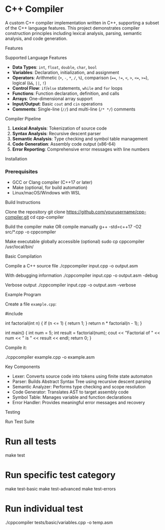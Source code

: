 # C++ Compiler

A custom C++ compiler implementation written in C++, supporting a subset of the C++ language features. This project demonstrates compiler construction principles including lexical analysis, parsing, semantic analysis, and code generation.
 
Features

Supported Language Features
- **Data Types**: `int`, `float`, `double`, `char`, `bool`
- **Variables**: Declaration, initialization, and assignment
- **Operators**: Arithmetic (`+`, `-`, `*`, `/`, `%`), comparison (`==`, `!=`, `<`, `>`, `<=`, `>=`), logical (`&&`, `||`, `!`)
- **Control Flow**: `if`/`else` statements, `while` and `for` loops
- **Functions**: Function declaration, definition, and calls
- **Arrays**: One-dimensional array support
- **Input/Output**: Basic `cout` and `cin` operations
- **Comments**: Single-line (`//`) and multi-line (`/* */`) comments

Compiler Pipeline
1. **Lexical Analysis**: Tokenization of source code
2. **Syntax Analysis**: Recursive descent parser
3. **Semantic Analysis**: Type checking and symbol table management
4. **Code Generation**: Assembly code output (x86-64)
5. **Error Reporting**: Comprehensive error messages with line numbers

Installation

### Prerequisites
- GCC or Clang compiler (C++17 or later)
- Make (optional, for build automation)
- Linux/macOS/Windows with WSL

Build Instructions


Clone the repository
git clone https://github.com/yourusername/cpp-compiler.git
cd cpp-compiler

Build the compiler
make
OR compile manually
g++ -std=c++17 -O2 src/*.cpp -o cppcompiler

 Make executable globally accessible (optional)
sudo cp cppcompiler /usr/local/bin/


 

Basic Compilation


 Compile a C++ source file
./cppcompiler input.cpp -o output.asm

With debugging information
./cppcompiler input.cpp -o output.asm -debug

Verbose output
./cppcompiler input.cpp -o output.asm -verbose

 Example Program

Create a file `example.cpp`:


#include <iostream>

int factorial(int n) {
    if (n <= 1) {
        return 1;
    }
    return n * factorial(n - 1);
}

int main() {
    int num = 5;
    int result = factorial(num);
    cout << "Factorial of " << num << " is " << result << endl;
    return 0;
}


Compile it:


./cppcompiler example.cpp -o example.asm



Key Components

- Lexer: Converts source code into tokens using finite state automaton
- Parser: Builds Abstract Syntax Tree using recursive descent parsing
- Semantic Analyzer: Performs type checking and scope resolution
- Code Generator: Translates AST to target assembly code
- Symbol Table: Manages variable and function declarations
- Error Handler: Provides meaningful error messages and recovery

Testing

Run Test Suite


# Run all tests
make test

# Run specific test category
make test-basic
make test-advanced
make test-errors

# Run individual test
./cppcompiler tests/basic/variables.cpp -o temp.asm






